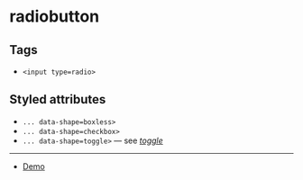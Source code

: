# radiobutton

## Tags

- `<input type=radio>`

## Styled attributes

- `... data-shape=boxless>`
- `... data-shape=checkbox>`
- `... data-shape=toggle>` &mdash; see _[toggle](../toggle/README.md)_

---

- [Demo](https://axtk.me/x/web_essentials#radiobutton)
